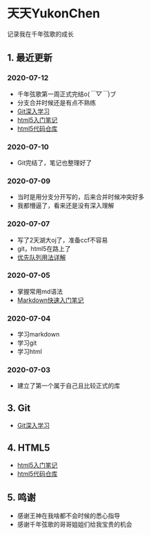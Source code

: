 # 天天YukonChen

记录我在千年弦歌的成长



## 1. 最近更新

### 2020-07-12

- 千年弦歌第一周正式完结o(*￣▽￣*)ブ
- 分支合并时候还是有点不熟练
- [Git深入学习](Notes/03_Git深入学习.md)
- [html5入门笔记](Notes/04_html5入门笔记.md)
- [html5代码仓库](Codes/)

### 2020-07-10

- Git完结了，笔记也整理好了

### 2020-07-09

- 当时是用分支分开写的，后来合并时候冲突好多
- 我都懵逼了，看来还是没有深入理解

### 2020-07-07

- 写了2天湖大oj了，准备ccf不容易
- git，html5在路上了
- [优先队列用法详解](Notes/02_优先队列用法详解.md)

### 2020-07-05

- 掌握常用md语法
- [Markdown快速入门笔记](Notes/01_Markdown快速入门笔记.md)
### 2020-07-04

- 学习markdown
- 学习git
- 学习html


### 2020-07-03

- 建立了第一个属于自己且比较正式的库

## 3. Git

- [Git深入学习](Notes/03_Git深入学习.md)

## 4. HTML5

- [html5入门笔记](Notes/04_html5入门笔记.md)
- [html5代码仓库](Codes/)

## 5. 鸣谢

- 感谢王神在我啥都不会时候的悉心指导
- 感谢千年弦歌的哥哥姐姐们给我宝贵的机会
